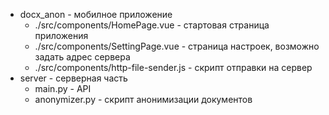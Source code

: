 - docx_anon - мобилное приложение
    - ./src/components/HomePage.vue - стартовая страница приложения 
    - ./src/components/SettingPage.vue - страница настроек, возможно задать адрес сервера
    - ./src/components/http-file-sender.js - скрипт отправки на сервер
- server - серверная часть
    - main.py - API
    - anonymizer.py - скрипт анонимизации документов
